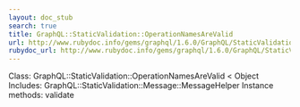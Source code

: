 ```yaml
---
layout: doc_stub
search: true
title: GraphQL::StaticValidation::OperationNamesAreValid
url: http://www.rubydoc.info/gems/graphql/1.6.0/GraphQL/StaticValidation/OperationNamesAreValid
rubydoc_url: http://www.rubydoc.info/gems/graphql/1.6.0/GraphQL/StaticValidation/OperationNamesAreValid
---
```


Class: GraphQL::StaticValidation::OperationNamesAreValid < Object
Includes:
GraphQL::StaticValidation::Message::MessageHelper
Instance methods:
validate

